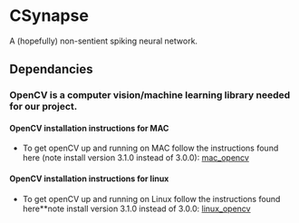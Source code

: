 # CSynapse
A (hopefully) non-sentient spiking neural network.

## Dependancies 

### OpenCV is a computer vision/machine learning library needed for our project.
#### OpenCV installation instructions for MAC 
* To get openCV up and running on MAC follow the instructions found here (note install version 3.1.0 instead of 3.0.0): [mac_opencv]


#### OpenCV installation instructions for linux
* To get openCV up and running on Linux follow the instructions found here**note install version 3.1.0 instead of 3.0.0: [linux_opencv]


[mac_opencv]: <http://www.pyimagesearch.com/2015/06/15/install-opencv-3-0-and-python-2-7-on-osx/>
[linux_opencv]: <http://www.pyimagesearch.com/2015/06/22/install-opencv-3-0-and-python-2-7-on-ubuntu/>
